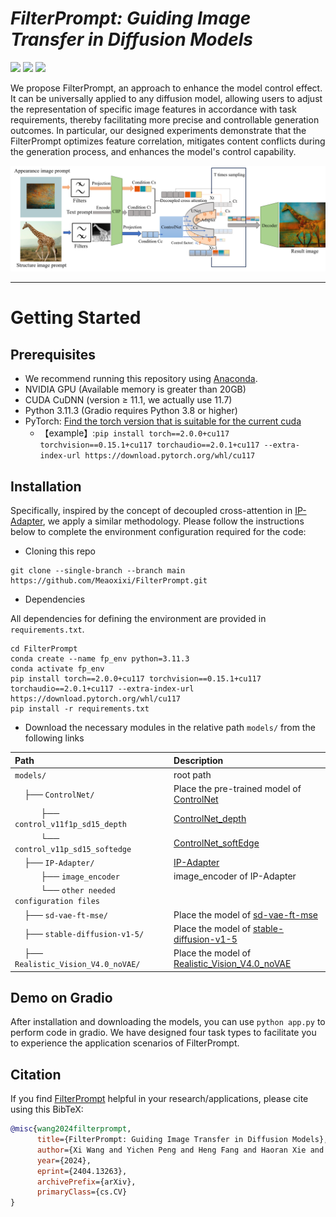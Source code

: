 # ___***FilterPrompt: Guiding Image Transfer in Diffusion Models***___

<a href='https://meaoxixi.github.io/FilterPrompt/'><img src='https://img.shields.io/badge/Project-Page-green'></a> 
<a href='https://arxiv.org/pdf/2404.13263'><img src='https://img.shields.io/badge/Paper-blue'></a> 
<a href='https://arxiv.org/pdf/2404.13263'><img src='https://img.shields.io/badge/Demo-orange'></a> 

We propose FilterPrompt, an approach to enhance the model control effect. It can be universally applied to any diffusion model, allowing users to adjust the representation of specific image features in accordance with task requirements, thereby facilitating more precise and controllable generation outcomes. In particular, our designed experiments demonstrate that the FilterPrompt optimizes feature correlation, mitigates content conflicts during the generation process, and enhances the model's control capability.

![arch](https://raw.githubusercontent.com/Meaoxixi/FilterPrompt/gh-pages/resources/method_diagram.png)

---
# Getting Started
## Prerequisites
- We recommend running this repository using [Anaconda](https://docs.anaconda.com/anaconda/install/).
- NVIDIA GPU (Available memory is greater than 20GB)
- CUDA CuDNN (version ≥ 11.1, we actually use 11.7)
- Python 3.11.3 (Gradio requires Python 3.8 or higher)
- PyTorch: [Find the torch version that is suitable for the current cuda](https://pytorch.org/get-started/previous-versions/)
  - 【example】:`pip install torch==2.0.0+cu117 torchvision==0.15.1+cu117 torchaudio==2.0.1+cu117 --extra-index-url https://download.pytorch.org/whl/cu117`

## Installation
Specifically, inspired by the concept of decoupled cross-attention in [IP-Adapter](https://ip-adapter.github.io/), we apply a similar methodology. 
Please follow the instructions below to complete the environment configuration required for the code:
- Cloning this repo
```
git clone --single-branch --branch main https://github.com/Meaoxixi/FilterPrompt.git
```
- Dependencies
 
All dependencies for defining the environment are provided in `requirements.txt`.
```
cd FilterPrompt
conda create --name fp_env python=3.11.3
conda activate fp_env
pip install torch==2.0.0+cu117 torchvision==0.15.1+cu117 torchaudio==2.0.1+cu117 --extra-index-url https://download.pytorch.org/whl/cu117
pip install -r requirements.txt
```
- Download the necessary modules in the relative path `models/` from the following links

| Path                                                                                                                 | Description                                                                                                             |
|:---------------------------------------------------------------------------------------------------------------------|:------------------------------------------------------------------------------------------------------------------------|
| `models/`                                                                                                            | root path                                                                                                               |
| &nbsp;&nbsp;&nbsp;&nbsp;├── `ControlNet/`                                                                            | Place the pre-trained model of [ControlNet](https://huggingface.co/lllyasviel)                                          |
| &nbsp;&nbsp;&nbsp;&nbsp;&nbsp;&nbsp;&nbsp;&nbsp;&nbsp;&nbsp;&nbsp;├── `control_v11f1p_sd15_depth `                   | [ControlNet_depth](https://huggingface.co/lllyasviel/control_v11f1p_sd15_depth/tree/main)                                                                                                    |
| &nbsp;&nbsp;&nbsp;&nbsp;&nbsp;&nbsp;&nbsp;&nbsp;&nbsp;&nbsp;&nbsp;└── `control_v11p_sd15_softedge`                   | [ControlNet_softEdge](https://huggingface.co/lllyasviel/control_v11p_sd15_softedge/tree/main)                                                                                                 |
| &nbsp;&nbsp;&nbsp;&nbsp;├── `IP-Adapter/`                                                                            | [IP-Adapter](https://huggingface.co/h94/IP-Adapter/tree/main/models)                                 |
| &nbsp;&nbsp;&nbsp;&nbsp;&nbsp;&nbsp;&nbsp;&nbsp;&nbsp;&nbsp;&nbsp;├── `image_encoder `                               | image_encoder of IP-Adapter                                                                                             |
| &nbsp;&nbsp;&nbsp;&nbsp;&nbsp;&nbsp;&nbsp;&nbsp;&nbsp;&nbsp;&nbsp;└── `other needed configuration files`             |                                                                                                                         |
| &nbsp;&nbsp;&nbsp;&nbsp;├── `sd-vae-ft-mse/`                                                                         | Place the model of [sd-vae-ft-mse](https://huggingface.co/stabilityai/sd-vae-ft-mse/tree/main)                          |
| &nbsp;&nbsp;&nbsp;&nbsp;├── `stable-diffusion-v1-5/`                                                                 | Place the model of [stable-diffusion-v1-5](https://huggingface.co/runwayml/stable-diffusion-v1-5)                       |
| &nbsp;&nbsp;&nbsp;&nbsp;├── `Realistic_Vision_V4.0_noVAE/`                                                           | Place the model of [Realistic_Vision_V4.0_noVAE](https://huggingface.co/SG161222/Realistic_Vision_V4.0_noVAE/tree/main) |




## Demo on Gradio

After installation and downloading the models, you can use `python app.py` to perform code in gradio. We have designed four task types to facilitate you to experience the application scenarios of FilterPrompt.

## Citation
If you find [FilterPrompt](https://arxiv.org/abs/2404.13263) helpful in your research/applications, please cite using this BibTeX:
```bibtex
@misc{wang2024filterprompt,
      title={FilterPrompt: Guiding Image Transfer in Diffusion Models}, 
      author={Xi Wang and Yichen Peng and Heng Fang and Haoran Xie and Xi Yang and Chuntao Li},
      year={2024},
      eprint={2404.13263},
      archivePrefix={arXiv},
      primaryClass={cs.CV}
}
```
